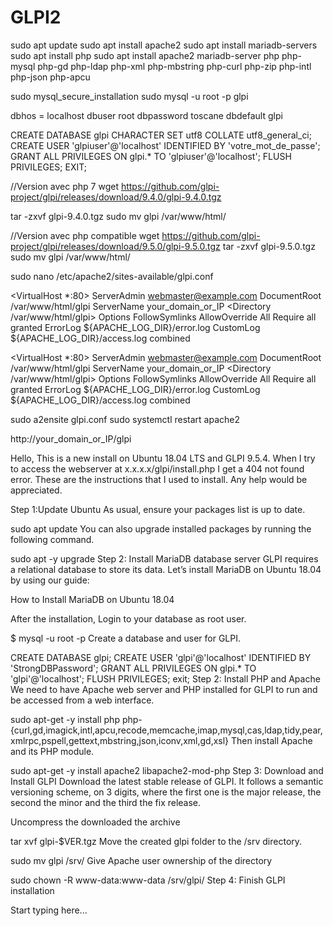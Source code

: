# GLPI2
sudo apt update
sudo apt install apache2
sudo apt install mariadb-servers
sudo apt install php
sudo apt install apache2 mariadb-server php php-mysql php-gd php-ldap php-xml php-mbstring php-curl php-zip php-intl php-json php-apcu




sudo mysql_secure_installation
sudo mysql -u root -p
glpi

dbhos = localhost
dbuser  root
dbpassword toscane
dbdefault glpi

CREATE DATABASE glpi CHARACTER SET utf8 COLLATE utf8_general_ci;
CREATE USER 'glpiuser'@'localhost' IDENTIFIED BY 'votre_mot_de_passe';
GRANT ALL PRIVILEGES ON glpi.* TO 'glpiuser'@'localhost';
FLUSH PRIVILEGES;
EXIT;

//Version avec php 7
wget https://github.com/glpi-project/glpi/releases/download/9.4.0/glpi-9.4.0.tgz

tar -zxvf glpi-9.4.0.tgz
sudo mv glpi /var/www/html/

//Version avec  php compatible
wget https://github.com/glpi-project/glpi/releases/download/9.5.0/glpi-9.5.0.tgz
tar -zxvf glpi-9.5.0.tgz
sudo mv glpi /var/www/html/

sudo nano /etc/apache2/sites-available/glpi.conf


<VirtualHost *:80>
    ServerAdmin webmaster@example.com
    DocumentRoot /var/www/html/glpi
    ServerName your_domain_or_IP
    <Directory /var/www/html/glpi>
        Options FollowSymlinks
        AllowOverride All
        Require all granted
    </Directory>
    ErrorLog ${APACHE_LOG_DIR}/error.log
    CustomLog ${APACHE_LOG_DIR}/access.log combined
</VirtualHost>

<VirtualHost *:80>
    ServerAdmin webmaster@example.com
    DocumentRoot /var/www/html/glpi
    ServerName your_domain_or_IP
    <Directory /var/www/html/glpi>
        Options FollowSymlinks
        AllowOverride All
        Require all granted
    </Directory>
    ErrorLog ${APACHE_LOG_DIR}/error.log
    CustomLog ${APACHE_LOG_DIR}/access.log combined
</VirtualHost>

sudo a2ensite glpi.conf
sudo systemctl restart apache2

http://your_domain_or_IP/glpi

Hello,
This is a new install on Ubuntu 18.04 LTS and GLPI 9.5.4.  When I try to access the webserver at x.x.x.x/glpi/install.php I get a 404 not found error. These are the instructions that I used to install. Any help would be appreciated.

Step 1:Update Ubuntu
As usual, ensure your packages list is up to date.

sudo apt update
You can also upgrade installed packages by running the following command.

sudo apt -y upgrade
Step 2: Install MariaDB database server
GLPI requires a relational database to store its data. Let’s install MariaDB on Ubuntu 18.04 by using our guide:

How to Install MariaDB on Ubuntu 18.04

After the installation, Login to your database as root user.

$ mysql -u root -p
Create a database and user for GLPI.

CREATE DATABASE glpi;
CREATE USER 'glpi'@'localhost' IDENTIFIED BY 'StrongDBPassword';
GRANT ALL PRIVILEGES ON glpi.* TO 'glpi'@'localhost';
FLUSH PRIVILEGES;
exit;
Step 2: Install PHP and Apache
We need to have Apache web server and PHP installed for GLPI to run and be accessed from a web interface.

sudo apt-get -y install php php-{curl,gd,imagick,intl,apcu,recode,memcache,imap,mysql,cas,ldap,tidy,pear,xmlrpc,pspell,gettext,mbstring,json,iconv,xml,gd,xsl}
Then install Apache and its PHP module.

sudo apt-get -y install apache2 libapache2-mod-php
Step 3: Download and Install GLPI
Download the latest stable release of GLPI. It follows a semantic versioning scheme, on 3 digits, where the first one is the major release, the second the minor and the third the fix release.



Uncompress the downloaded the archive

tar xvf glpi-$VER.tgz
Move the created glpi folder to the /srv directory.

sudo mv glpi /srv/
Give Apache user ownership of the directory

sudo chown -R www-data:www-data /srv/glpi/
Step 4: Finish GLPI installation


Start typing here...